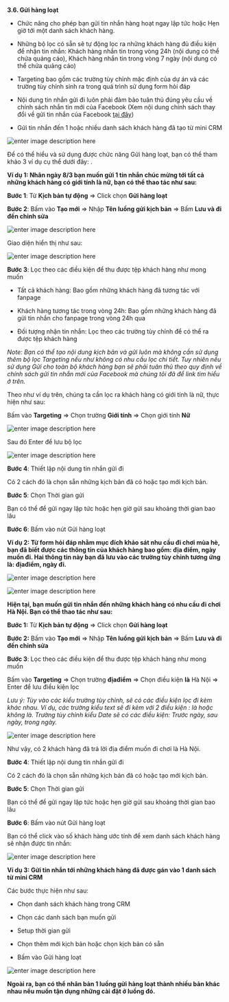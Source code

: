  **3.6. Gửi hàng loạt**

- Chức năng cho phép bạn gửi tin nhắn hàng hoạt ngay lập tức hoặc Hẹn giờ tới một danh sách khách hàng.

- Những bộ lọc có sẵn sẽ tự động lọc ra những khách hàng đủ điều kiện để nhận tin nhắn:  Khách hàng nhắn tin trong vòng 24h (nội dung có thể chứa quảng cáo),  Khách hàng nhắn tin trong vòng 7 ngày (nội dung có thể chứa quảng cáo) 

- Targeting bao gồm các trường tùy chỉnh mặc định của dự án và các trường tùy chỉnh sinh ra trong quá trình sử dụng form hỏi đáp

- Nội dung tin nhắn gửi đi luôn phải đảm bảo tuân thủ đúng yêu cầu về chính sách nhắn tin mới của Facebook (Xem nội dung chính sách thay đổi về gửi tin nhắn của Facebook [tại đây](https://chat.bizfly.vn/guides/#/notice/4tagoffacebook))

- Gửi tin nhắn đến 1 hoặc nhiều danh sách khách hàng đã tạo từ mini CRM

![enter image description here](https://chatbizfly.mediacdn.vn/2023/01/12/chatbot/img_86jpg1673514449.jpg)


Để có thể hiểu và sử dụng được chức năng Gửi hàng loạt, bạn có thể tham khảo 3 ví dụ cụ thể dưới đây: .

**Ví dụ 1: Nhân ngày 8/3 bạn muốn gửi 1 tin nhắn chúc mừng tới tất cả những khách hàng có giới tính là nữ, bạn có thể thao tác như sau:**

**Bước 1**: Từ **Kịch bản tự động** => Click chọn **Gửi hàng loạt**

**Bước 2**: Bấm vào **Tạo mới** => Nhập **Tên luồng gửi kịch bản** => Bấm **Lưu và đi đến chỉnh sửa**

![enter image description here](https://static8.muarecdn.com/original/muare/images/2020/05/19/5604143_ghl1.png)

Giao diện hiển thị như sau:

![enter image description here](https://static8.muarecdn.com/original/muare/images/2020/05/19/5604156_ghl2.png)

**Bước 3**: Lọc theo các điều kiện để thu được tệp khách hàng như mong muốn

- Tất cả khách hàng: Bao gồm những khách hàng đã tương tác với fanpage

- Khách hàng tương tác trong vòng 24h: Bao gồm những khách hàng đã gửi tin nhắn cho fanpage trong vòng 24h qua

- Đối tượng nhận tin nhắn: Lọc theo các trường tùy chỉnh để có thể ra được tệp khách hàng

*Note: Bạn có thể tạo nội dung kịch bản và gửi luôn mà không cần sử dụng thêm bộ lọc Targeting nếu như không có nhu cầu lọc chi tiết. Tuy nhiên nếu sử dụng Gửi cho toàn bộ khách hàng bạn sẽ phải tuân thủ theo quy định về chính sách gửi tin nhắn mới của Facebook mà chúng tôi đã để link tìm hiểu ở trên.*

Theo như ví dụ trên, chúng ta cần lọc ra khách hàng có giới tính là nữ, thực hiện như sau:

Bấm vào **Targeting** =>  Chọn trường **Giới tính** => Chọn giới tính **Nữ** 

![enter image description here](https://static8.muarecdn.com/original/muare/images/2020/05/19/5604179_ghl3.png)

 Sau đó Enter để lưu bộ lọc
 
 ![enter image description here](https://static8.muarecdn.com/original/muare/images/2020/05/19/5604180_ghl4.png)


**Bước 4**: Thiết lập nội dung tin nhắn gửi đi

Có 2 cách đó là chọn sẵn những kịch bản đã có hoặc tạo mới kịch bản.

**Bước 5**:  Chọn Thời gian gửi

Bạn có thể để gửi ngay lập tức hoặc hẹn giờ gửi sau khoảng thời gian bao lâu

**Bước 6**: Bấm vào nút Gửi hàng loạt


**Ví dụ 2: Từ form hỏi đáp nhằm mục đích khảo sát nhu cầu đi chơi mùa hè, bạn đã biết được các thông tin của khách hàng bao gồm: địa điểm, ngày muốn đi. Hai thông tin này bạn đã lưu vào các trường tùy chỉnh tương ứng là: địađiểm, ngày đi.**

![enter image description here](https://static8.muarecdn.com/original/muare/images/2020/05/20/5604844_ghl8.png)

![enter image description here](https://static8.muarecdn.com/original/muare/images/2020/05/20/5604856_ghl10.png)

**Hiện tại, bạn muốn gửi tin nhắn đến những khách hàng có nhu cầu đi chơi Hà Nội. Bạn có thể thao tác như sau:**

**Bước 1:** Từ **Kịch bản tự động** => Click chọn **Gửi hàng loạt**

**Bước 2:** Bấm vào **Tạo mới** => Nhập **Tên luồng gửi kịch bản** => Bấm **Lưu và đi đến chỉnh sửa**

**Bước 3**: Lọc theo các điều kiện để thu được tệp khách hàng như mong muốn

Bấm vào **Targeting** =>  Chọn trường **địađiểm** => Chọn điều kiện **là** Hà Nội => Enter để lưu điều kiện lọc

*Lưu ý: Tùy vào các kiểu trường tùy chỉnh, sẽ có các điều kiện lọc đi kèm khác nhau. Ví dụ, các trường kiểu text sẽ đi kèm với 2 điều kiện : là hoặc không là. Trường tùy chỉnh kiểu Date sẽ có các điều kiện: Trước ngày, sau ngày, trong ngày.*

![enter image description here](https://static8.muarecdn.com/original/muare/images/2020/05/20/5605411_ghl11.png)

Như vậy, có 2 khách hàng đã trả lời địa điểm muốn đi chơi là Hà Nội. 

**Bước 4**: Thiết lập nội dung tin nhắn gửi đi

Có 2 cách đó là chọn sẵn những kịch bản đã có hoặc tạo mới kịch bản.

**Bước 5**:  Chọn Thời gian gửi

Bạn có thể để gửi ngay lập tức hoặc hẹn giờ gửi sau khoảng thời gian bao lâu

**Bước 6**: Bấm vào nút Gửi hàng loạt

Bạn có thể click vào số khách hàng ước tính để xem danh sách khách hàng sẽ nhận được tin nhắn:

![enter image description here](https://static8.muarecdn.com/original/muare/images/2020/05/20/5605426_ghl14.png)

**Ví dụ 3: Gửi tin nhắn tới những khách hàng đã được gán vào 1 danh sách từ mini CRM**

Các bước thực hiện như sau: 

- Chọn danh sách khách hàng trong CRM

- Chọn các danh sách bạn muốn gửi

- Setup thời gian gửi 

- Chọn thêm mới kịch bản hoặc chọn kịch bản có sẵn 

- Bấm vào Gửi hàng loạt

![enter image description here](https://static8.muarecdn.com/original/muare/images/2020/07/02/5651940_guidanhsach.png)

**Ngoài ra, bạn có thể nhân bản 1 luồng gửi hàng loạt thành nhiều bản khác nhau nếu muốn tận dụng những cài đặt ở luồng đó.**

